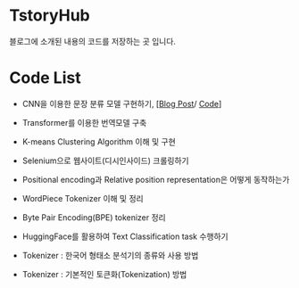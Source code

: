 # TstoryHub
블로그에 소개된 내용의 코드를 저장하는 곳 입니다.

# Code List

- CNN을 이용한 문장 분류 모델 구현하기, [[Blog Post](https://kaya-dev.tistory.com/6)/ [Code](https://github.com/Kaya176/TstoryHub/tree/main/CNN%EC%9D%84%20%EC%9D%B4%EC%9A%A9%ED%95%9C%20%EB%AC%B8%EC%9E%A5%20%EB%B6%84%EB%A5%98%20%EB%AA%A8%EB%8D%B8%20%EA%B5%AC%ED%98%84%ED%95%98%EA%B8%B0)]

- Transformer를 이용한 번역모델 구축

- K-means Clustering Algorithm 이해 및 구현

- Selenium으로 웹사이트(디시인사이드) 크롤링하기

- Positional encoding과 Relative position representation은 어떻게 동작하는가

- WordPiece Tokenizer 이해 및 정리

- Byte Pair Encoding(BPE) tokenizer 정리

- HuggingFace를 활용하여 Text Classification task 수행하기

- Tokenizer : 한국어 형태소 분석기의 종류와 사용 방법

- Tokenizer : 기본적인 토큰화(Tokenization) 방법